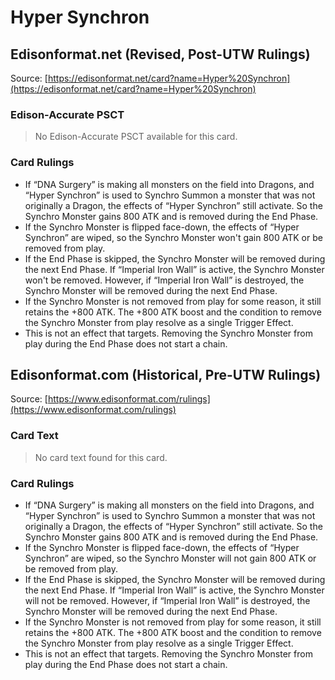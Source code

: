 # Hyper Synchron

## Edisonformat.net (Revised, Post-UTW Rulings)

Source: [https://edisonformat.net/card?name=Hyper%20Synchron](https://edisonformat.net/card?name=Hyper%20Synchron)

### Edison-Accurate PSCT

> No Edison-Accurate PSCT available for this card.

### Card Rulings

*   If “DNA Surgery” is making all monsters on the field into Dragons, and “Hyper Synchron” is used to Synchro Summon a monster that was not originally a Dragon, the effects of “Hyper Synchron” still activate. So the Synchro Monster gains 800 ATK and is removed during the End Phase.
*   If the Synchro Monster is flipped face-down, the effects of “Hyper Synchron” are wiped, so the Synchro Monster won't gain 800 ATK or be removed from play.
*   If the End Phase is skipped, the Synchro Monster will be removed during the next End Phase. If “Imperial Iron Wall” is active, the Synchro Monster won't be removed. However, if “Imperial Iron Wall” is destroyed, the Synchro Monster will be removed during the next End Phase.
*   If the Synchro Monster is not removed from play for some reason, it still retains the +800 ATK. The +800 ATK boost and the condition to remove the Synchro Monster from play resolve as a single Trigger Effect.
*   This is not an effect that targets. Removing the Synchro Monster from play during the End Phase does not start a chain.


## Edisonformat.com (Historical, Pre-UTW Rulings)

Source: [https://www.edisonformat.com/rulings](https://www.edisonformat.com/rulings)

### Card Text

> No card text found for this card.

### Card Rulings

*   If “DNA Surgery” is making all monsters on the field into Dragons, and “Hyper Synchron” is used to Synchro Summon a monster that was not originally a Dragon, the effects of “Hyper Synchron” still activate. So the Synchro Monster gains 800 ATK and is removed during the End Phase.
*   If the Synchro Monster is flipped face-down, the effects of “Hyper Synchron” are wiped, so the Synchro Monster will not gain 800 ATK or be removed from play.
*   If the End Phase is skipped, the Synchro Monster will be removed during the next End Phase. If “Imperial Iron Wall” is active, the Synchro Monster will not be removed. However, if “Imperial Iron Wall” is destroyed, the Synchro Monster will be removed during the next End Phase.
*   If the Synchro Monster is not removed from play for some reason, it still retains the +800 ATK. The +800 ATK boost and the condition to remove the Synchro Monster from play resolve as a single Trigger Effect.
*   This is not an effect that targets. Removing the Synchro Monster from play during the End Phase does not start a chain.


